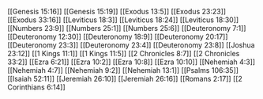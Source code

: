 [[Genesis 15:16]]
[[Genesis 15:19]]
[[Exodus 13:5]]
[[Exodus 23:23]]
[[Exodus 33:16]]
[[Leviticus 18:3]]
[[Leviticus 18:24]]
[[Leviticus 18:30]]
[[Numbers 23:9]]
[[Numbers 25:1]]
[[Numbers 25:6]]
[[Deuteronomy 7:1]]
[[Deuteronomy 12:30]]
[[Deuteronomy 18:9]]
[[Deuteronomy 20:17]]
[[Deuteronomy 23:3]]
[[Deuteronomy 23:4]]
[[Deuteronomy 23:8]]
[[Joshua 23:12]]
[[1 Kings 11:1]]
[[1 Kings 11:5]]
[[2 Chronicles 8:7]]
[[2 Chronicles 33:2]]
[[Ezra 6:21]]
[[Ezra 10:2]]
[[Ezra 10:8]]
[[Ezra 10:10]]
[[Nehemiah 4:3]]
[[Nehemiah 4:7]]
[[Nehemiah 9:2]]
[[Nehemiah 13:1]]
[[Psalms 106:35]]
[[Isaiah 52:11]]
[[Jeremiah 26:10]]
[[Jeremiah 26:16]]
[[Romans 2:17]]
[[2 Corinthians 6:14]]

